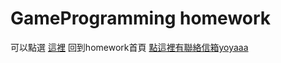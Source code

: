 # GameProgramming homework
可以點選 [這裡](http://vivitsai0829.github.io/GameProgrammingHW/index.html) 回到homework首頁
<a href="mailto:u10706140@ms.ttu.edu.tw">點這裡有聯絡信箱yoyaaa</a>
